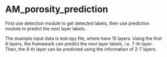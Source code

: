 # AM_porosity_prediction

First use detection module to get detected labels, then use prediction module to predict the next layer labels.

The example input data is test.npy file, where have 15 layers. Using the first 6 layers, the framework can predict the next layer labels, i.e. 7-th layer. Then, the 8-th layer can be predicted using the information of 2-7 layers.

